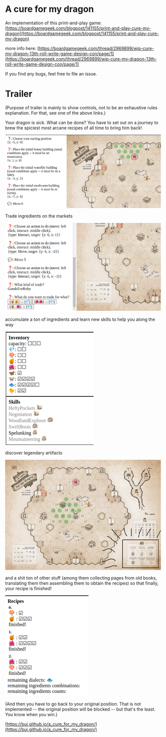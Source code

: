 # A cure for my dragon

An implementation of this print-and-play game:
[https://boardgamegeek.com/blogpost/141155/print-and-play-cure-my-dragon](https://boardgamegeek.com/blogpost/141155/print-and-play-cure-my-dragon)

more info here:
[https://boardgamegeek.com/thread/2969899/wip-cure-my-dragon-13th-roll-write-game-design-con/page/1](https://boardgamegeek.com/thread/2969899/wip-cure-my-dragon-13th-roll-write-game-design-con/page/1)

If you find any bugs, feel free to file an issue.

# Trailer

(Purpose of trailer is mainly to show controls, not to be an exhaustive rules explanation. For that, see one of the above links.)

Your dragon is sick. What can be done? You have to set out on a journey to brew the spiciest most arcane recipes of all time to bring him back!

![](./readme_res/0.png)

Trade ingredients on the markets

![](./readme_res/trade.png)

accumulate a ton of ingredients and learn new skills to help you along the way

![](./readme_res/inventory_skills.png)

discover legendary artifacts

![](./readme_res/artifacts.png)

and a shit ton of other stuff (among them collecting pages from old books, translating them then assembling them to obtain the recipes) so that finally,
your recipe is finished!

![](./readme_res/fin.png)

(And then you have to go back to your original position. That is not implemented --
the original position will be blocked -- but that's the least. You know when you win.)

[https://buj.github.io/a_cure_for_my_dragon/](https://buj.github.io/a_cure_for_my_dragon/)
